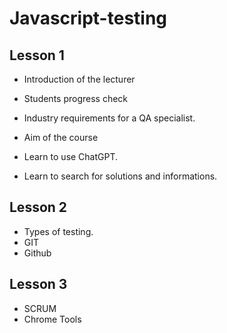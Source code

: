# Javascript-testing

## Lesson 1

- Introduction of the lecturer
- Students progress check
- Industry requirements for a QA specialist.
- Aim of the course

- Learn to use ChatGPT.
- Learn to search for solutions and informations.

##  Lesson 2

 - Types of testing.
 - GIT
 - Github 


## Lesson 3

 - SCRUM
 - Chrome Tools